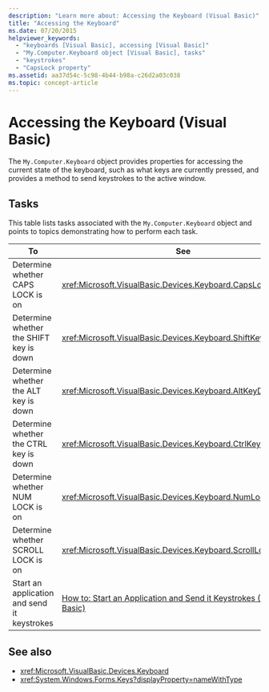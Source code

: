 ```yaml
---
description: "Learn more about: Accessing the Keyboard (Visual Basic)"
title: "Accessing the Keyboard"
ms.date: 07/20/2015
helpviewer_keywords: 
  - "keyboards [Visual Basic], accessing [Visual Basic]"
  - "My.Computer.Keyboard object [Visual Basic], tasks"
  - "keystrokes"
  - "CapsLock property"
ms.assetid: aa37d54c-5c98-4b44-b98a-c26d2a03c038
ms.topic: concept-article
---
```

# Accessing the Keyboard (Visual Basic)

The `My.Computer.Keyboard` object provides properties for accessing the current state of the keyboard, such as what keys are currently pressed, and provides a method to send keystrokes to the active window.  
  
## Tasks  

 This table lists tasks associated with the `My.Computer.Keyboard` object and points to topics demonstrating how to perform each task.  
  
|To|See|  
|--------|---------|  
|Determine whether CAPS LOCK is on|<xref:Microsoft.VisualBasic.Devices.Keyboard.CapsLock%2A>|  
|Determine whether the SHIFT key is down|<xref:Microsoft.VisualBasic.Devices.Keyboard.ShiftKeyDown%2A>|  
|Determine whether the ALT key is down|<xref:Microsoft.VisualBasic.Devices.Keyboard.AltKeyDown%2A>|  
|Determine whether the CTRL key is down|<xref:Microsoft.VisualBasic.Devices.Keyboard.CtrlKeyDown%2A>|  
|Determine whether NUM LOCK is on|<xref:Microsoft.VisualBasic.Devices.Keyboard.NumLock%2A>|  
|Determine whether SCROLL LOCK is on|<xref:Microsoft.VisualBasic.Devices.Keyboard.ScrollLock%2A>|  
|Start an application and send it keystrokes|[How to: Start an Application and Send it Keystrokes (Visual Basic)](how-to-start-an-application-and-send-it-keystrokes.md)|  
  
## See also

- <xref:Microsoft.VisualBasic.Devices.Keyboard>
- <xref:System.Windows.Forms.Keys?displayProperty=nameWithType>
